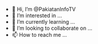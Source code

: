 - 👋 Hi, I’m @PakiatanInfoTV
- 👀 I’m interested in ...
- 🌱 I’m currently learning ...
- 💞️ I’m looking to collaborate on ...
- 📫 How to reach me ...

<!---
PakiatanInfoTV/PakiatanInfoTV is a ✨ special ✨ repository because its `README.md` (this file) appears on your GitHub profile.
You can click the Preview link to take a look at your changes.
--->
